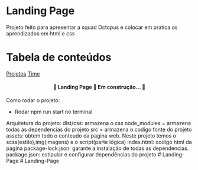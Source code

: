 # Landing Page

Projeto feito para apresentar a squad Octopus e colocar em pratica os aprendizados em html e css

# Tabela de conteúdos

<!--ts-->

[Projetos](#Projetos)
[Time](#Time)

<!--te-->

<h4 align="center"> 
	🚧  Landing Page 🚀 Em construção...  🚧
</h4>

Como rodar o projeto:

- Rodar npm run start no terminal

Arquitetura do projeto:
dist/css: armazena o css
node_modules = armazena todas as dependencias do projeto
src = armazena o codigo fonte do projeto
assets: obtem todo o conteudo da pagina web. Neste projeto temos o scss(estilo),img(imagens) e o script(parte lógica)
index.html: codigo html da pagina
package-lock.json: garante a instalação de todas as dependencias.
package.json: estipular e configurar dependências do projeto
#   L a n d i n g - P a g e  
 #   L a n d i n g - P a g e  
 